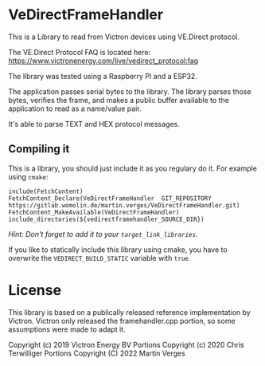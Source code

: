 # VeDirectFrameHandler

This is a Library to read from Victron devices using VE.Direct protocol.

The VE.Direct Protocol FAQ is located here: https://www.victronenergy.com/live/vedirect_protocol:faq

The library was tested using a Raspberry PI and a ESP32.

The application passes serial bytes to the library.
The library parses those bytes, verifies the frame, and makes a public buffer available to the application to read as a name/value pair.

It's able to parse TEXT and HEX protocol messages.

## Compiling it

This is a library, you should just include it as you regulary do it.
For example using `cmake`:

```
include(FetchContent)
FetchContent_Declare(VeDirectFrameHandler  GIT_REPOSITORY https://gitlab.womolin.de/martin.verges/VeDirectFrameHandler.git)
FetchContent_MakeAvailable(VeDirectFrameHandler)
include_directories(${vedirectframehandler_SOURCE_DIR})
```
_Hint: Don't forget to add it to your `target_link_libraries`._

If you like to statically include this library using cmake, you have to overwrite the `VEDIRECT_BUILD_STATIC` variable with `true`.

# License

This library is based on a publically released reference implementation by Victron.
Victron only released the framehandler.cpp portion, so some assumptions were made to adapt it.

Copyright (c) 2019 Victron Energy BV
Portions Copyright (c) 2020 Chris Terwilliger
Portions Copyright (C) 2022 Martin Verges
